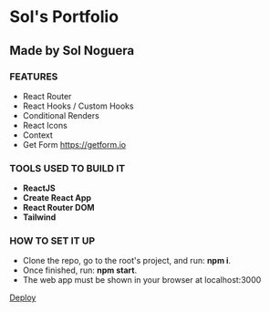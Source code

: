 # Sol's Portfolio

## Made by Sol Noguera


### FEATURES​
- React Router
- React Hooks / Custom Hooks
- Conditional Renders
- React Icons
- Context
- Get Form https://getform.io
​
### TOOLS USED TO BUILD IT ​
- **ReactJS**
- **Create React App** 
- **React Router DOM**
- **Tailwind**

### HOW TO SET IT UP​
- Clone the repo, go to the root's project, and run: **npm i**.
- Once finished, run: **npm start**.
- The web app must be shown in your browser at localhost:3000

[Deploy](https://portfolio-soln.netlify.app/)
